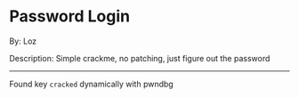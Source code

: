 # Password Login

By: Loz

Description: Simple crackme, no patching, just figure out the password 

---

Found key `cracked` dynamically with pwndbg
